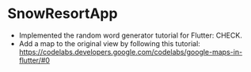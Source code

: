 # SnowResortApp

- Implemented the random word generator tutorial for Flutter: CHECK.
- Add a map to the original view by following this tutorial: https://codelabs.developers.google.com/codelabs/google-maps-in-flutter/#0